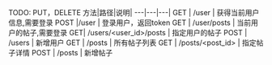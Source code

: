 TODO: PUT，DELETE
方法|路径|说明|
---|---|---|
GET | /user  | 获得当前用户信息,需要登录
POST |/user | 登录用户，返回token
GET | /user/posts | 当前用户的帖子,需要登录
GET| /users/<user_id>/posts | 指定用户的帖子
POST | /users | 新增用户
GET | /posts | 所有帖子列表
GET | /posts/<post_id> | 指定帖子详情
POST | /posts | 新增帖子